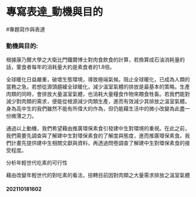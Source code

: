 # 專寫表達_動機與目的
#專題寫作與表達      

### 動機與目的: 
根據康乃爾大學之大衛比門鐵爾博士對肉食飲食的計算，若換算成石油消耗量的話，葷食者每年的消耗量大約是素食者的1.8倍。

全球暖化日益嚴重，破壞生態環境，導致極端氣候。阻止全球暖化，已成為人類的當務之急。若想從源頭趨緩全球暖化，減少溫室氣體的排放是最基本的策略。生產肉類的同時，會排放大量溫室氣體，也消耗大量糧食作物來餵食牲畜。若我們能對減少對肉類的需求，便能從根源減少肉類生產，進而有效減少其排放之溫室氣體。身為高中生的我們雖然不能有所偉大的作為，但仍能藉生活中的微小改變為此盡一份微薄之力。

通過以上動機，我們希望藉由推廣環保素食引發建中生對環境的重視。在此之前，我們需要先調查與了解建中生對環保素食的了解度與態度，進而推廣環保素食。我們計畫先提供建中生相關文獻與資料，再透過問卷調查了解建中生對環保素食的接受程度。

分析年輕世代吃素的可行性

藉由改變年輕世代的對吃素的看法，扭轉目前因對肉類之大量需求排放之溫室氣體

#### 202110181602